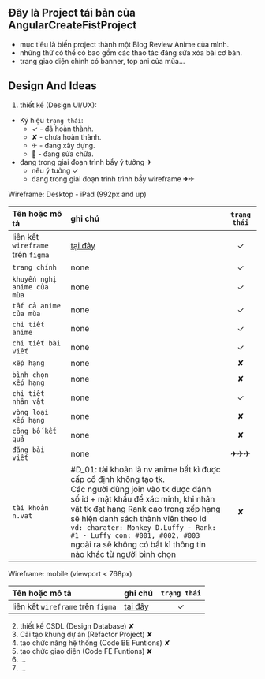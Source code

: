 ## Đây là Project tái bản của AngularCreateFistProject
- mục tiêu là biến project thành một Blog Review Anime của mình.
- những thứ có thể có bao gồm các thao tác đăng sửa xóa bài cơ bản.
- trang giao diện chính có banner, top ani của mùa...

## Design And Ideas

1. thiết kế (Design UI/UX):
- Ký hiệu ``trạng thái``:
  - ✓ - đã hoàn thành.
  - ✘ - chưa hoàn thành.
  - ✈ - đang xây dựng.
  - 🔧 - đang sửa chữa.
- đang trong giai đoạn trình bầy ý tưởng ✈
  - nêu ý tưởng ✓
  - đang trong giai đoạn trình trình bầy wireframe ✈✈

Wireframe: Desktop - iPad (992px and up)

| Tên hoặc mô tả | ghi chú | ``trạng thái`` |
|  :--- |  :--- |  :---: |
| liên kết `wireframe` trên `figma` | [tại đây](https://www.figma.com/design/fgX0eg3NZonqN1RlvywQd0/BLOG-ANIME?node-id=0-1&t=NgMK65rTST1jAEjc-1) | ✓ |
| `trang chính` | none | ✓ |
| `khuyến nghị anime của mùa` | none | ✓ |
| `tất cả anime của mùa` | none | ✓ |
| `chi tiết anime` | none | ✓ |
| `chi tiết bài viết` | none | ✓ |
| `xếp hạng` | none | ✘ |
| `bình chọn xếp hạng` | none | ✘ |
| `chi tiết nhân vật` | none | ✓ |
| `vòng loại xếp hạng` | none | ✘ |
| `công bố kết quả` | none | ✘ |
| `đăng bài viết` | none | ✈✈✈ |
| `tài khoản n.vat` | #D_01: tài khoản là nv anime bất kì được cấp cố định không tạo tk.<br> Các người dùng join vào tk được đánh số id + mật khẩu để xác minh, khi nhân vật tk đạt hạng Rank cao trong xếp hạng sẽ hiện danh sách thành viên theo id <br> `vd: charater: Monkey D.Luffy - Rank: #1 - Luffy con: #001, #002, #003` <br> ngoài ra sẽ không có bất kì thông tin nào khác từ người bình chọn | ✘ |

Wireframe: mobile (viewport < 768px)

| Tên hoặc mô tả | ghi chú | ``trạng thái`` |
|  :--- |  :--- |  :---: |
| liên kết `wireframe` trên `figma` | [tại đây](https://www.figma.com/design/fgX0eg3NZonqN1RlvywQd0/BLOG-ANIME?node-id=0-1&t=NgMK65rTST1jAEjc-1) | ✓ |

2. thiết kế CSDL (Design Database) ✘
3. Cải tạo khung dự án (Refactor Project) ✘
4. tạo chức năng hệ thống (Code BE Funtions) ✘
5. tạo chức giao diện (Code FE Funtions) ✘
6. ...
7. ...

